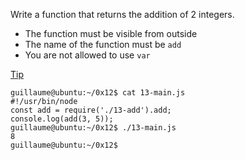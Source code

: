 Write a function that returns the addition of 2 integers.
- The function must be visible from outside
- The name of the function must be ```add```
- You are not allowed to use ```var```

[Tip]()
```
guillaume@ubuntu:~/0x12$ cat 13-main.js
#!/usr/bin/node
const add = require('./13-add').add;
console.log(add(3, 5));
guillaume@ubuntu:~/0x12$ ./13-main.js
8
guillaume@ubuntu:~/0x12$
```
